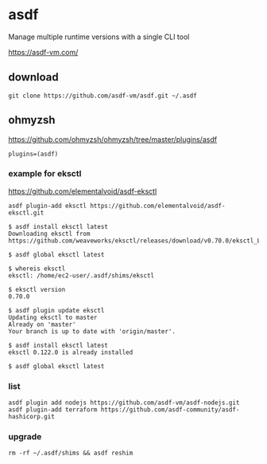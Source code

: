 # asdf

Manage multiple runtime versions with a single CLI tool

https://asdf-vm.com/


## download
```
git clone https://github.com/asdf-vm/asdf.git ~/.asdf 
```

## ohmyzsh


https://github.com/ohmyzsh/ohmyzsh/tree/master/plugins/asdf


```
plugins=(asdf)
```


### example for eksctl

https://github.com/elementalvoid/asdf-eksctl

```
asdf plugin-add eksctl https://github.com/elementalvoid/asdf-eksctl.git
```

```console 
$ asdf install eksctl latest
Downloading eksctl from https://github.com/weaveworks/eksctl/releases/download/v0.70.0/eksctl_Linux_amd64.tar.gz
```

```console
$ asdf global eksctl latest
```

```console
$ whereis eksctl
eksctl: /home/ec2-user/.asdf/shims/eksctl
```


```console
$ eksctl version
0.70.0
```

```console
$ asdf plugin update eksctl
Updating eksctl to master
Already on 'master'
Your branch is up to date with 'origin/master'.
```
```console
$ asdf install eksctl latest
eksctl 0.122.0 is already installed
```
```console
$ asdf global eksctl latest
```

### list

```
asdf plugin add nodejs https://github.com/asdf-vm/asdf-nodejs.git 
asdf plugin-add terraform https://github.com/asdf-community/asdf-hashicorp.git
```


### upgrade

```
rm -rf ~/.asdf/shims && asdf reshim
```
